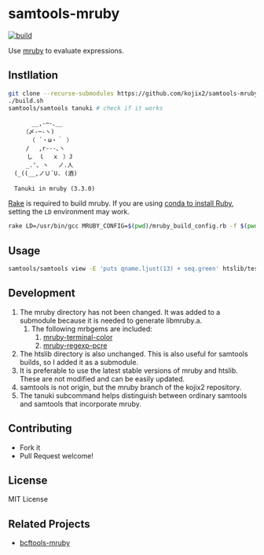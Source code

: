 # samtools-mruby

[![build](https://github.com/kojix2/samtools-mruby/actions/workflows/build.yml/badge.svg)](https://github.com/kojix2/samtools-mruby/actions/workflows/build.yml)

Use [mruby](https://github.com/mruby/mruby) to evaluate expressions.

## Instllation

```sh
git clone --recurse-submodules https://github.com/kojix2/samtools-mruby
./build.sh
samtools/samtools tanuki # check if it works
```

```
　　　　__,-─-､__
　　　（〆-─-ヽ)
　　　 （ ´・ω・｀ ）
　　　/ 　,r‐‐‐､ヽ
　 　 し　ｌ　 x　）J
　　　_.'､ ヽ　 ノ.人
　(_((__,ノＵ´U. (酒)

　Tanuki in mruby (3.3.0)
```

[Rake](https://github.com/ruby/rake) is required to build mruby.
If you are using [conda to install Ruby](https://dev.to/kojix2/using-ruby-with-conda-1hn), setting the `LD` environment may work.

```sh
rake LD=/usr/bin/gcc MRUBY_CONFIG=$(pwd)/mruby_build_config.rb -f $(pwd)/mruby/Rakefile
```

## Usage

```sh
samtools/samtools view -E 'puts qname.ljust(13) + seq.green' htslib/test/colons.bam
```

## Development

1. The mruby directory has not been changed. It was added to a submodule because it is needed to generate libmruby.a.
    1. The following mrbgems are included:
        1. [mruby-terminal-color](https://github.com/buty4649/mruby-terminal-color)
        2. [mruby-regexp-pcre](https://github.com/iij/mruby-regexp-pcre)
2. The htslib directory is also unchanged. This is also useful for samtools builds, so I added it as a submodule.
3. It is preferable to use the latest stable versions of mruby and htslib. These are not modified and can be easily updated.
4. samtools is not origin, but the mruby branch of the kojix2 repository.
5. The tanuki subcommand helps distinguish between ordinary samtools and samtools that incorporate mruby.

## Contributing

- Fork it
- Pull Request welcome!

## License

MIT License

## Related Projects

- [bcftools-mruby](https://github.com/kojix2/bcftools-mruby)
